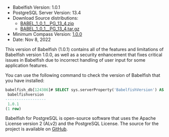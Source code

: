 
- Babelfish Version: 1.0.1
- PostgreSQL Server Version: 13.4
- Download Source distributions:
  - [BABEL_1_0_1__PG_13_4.zip](https://github.com/babelfish-for-postgresql/babelfish-for-postgresql/releases/download/BABEL_1_0_1__PG_13_4/BABEL_1_0_1__PG_13_4.zip)
  - [BABEL_1_0_1__PG_13_4.tar.gz](https://github.com/babelfish-for-postgresql/babelfish-for-postgresql/releases/download/BABEL_1_0_1__PG_13_4/BABEL_1_0_1__PG_13_4.tar.gz)
- Minimum Compass Version: [1.0.0](https://github.com/babelfish-for-postgresql/babelfish_compass/releases/tag/v1.0)
- Date: Nov 8, 2022


This version of Babelfish (1.0.1) contains all of the features and limitations of Babelfish version 1.0.0, as well as a security enhancement that fixes critical issues in Babelfish due to incorrect handling of user input for some application features.

You can use the following command to check the version of Babelfish that you have installed:

```sql
babelfish_db[124386]# SELECT sys.serverProperty('BabelfishVersion') AS BabelfishVersion;
 babelfishversion 
------------------
 1.0.1
(1 row)
```

Babelfish for PostgreSQL is open-source software that uses the Apache License version 2 (ALv2) and the PostgreSQL License. The source for the project is available on [GitHub](https://github.com/babelfish-for-postgresql). 
